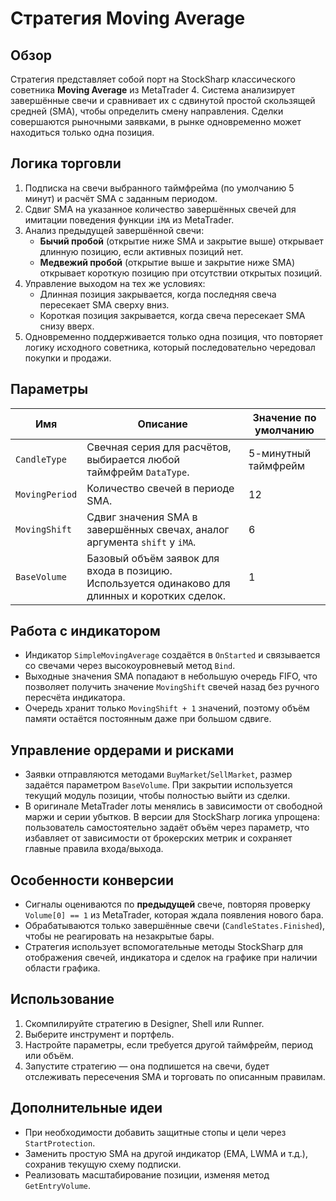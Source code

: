 # Стратегия Moving Average

## Обзор

Стратегия представляет собой порт на StockSharp классического советника **Moving Average** из MetaTrader 4. Система анализирует завершённые свечи и сравнивает их с сдвинутой простой скользящей средней (SMA), чтобы определить смену направления. Сделки совершаются рыночными заявками, в рынке одновременно может находиться только одна позиция.

## Логика торговли

1. Подписка на свечи выбранного таймфрейма (по умолчанию 5 минут) и расчёт SMA с заданным периодом.
2. Сдвиг SMA на указанное количество завершённых свечей для имитации поведения функции `iMA` из MetaTrader.
3. Анализ предыдущей завершённой свечи:
   - **Бычий пробой** (открытие ниже SMA и закрытие выше) открывает длинную позицию, если активных позиций нет.
   - **Медвежий пробой** (открытие выше и закрытие ниже SMA) открывает короткую позицию при отсутствии открытых позиций.
4. Управление выходом на тех же условиях:
   - Длинная позиция закрывается, когда последняя свеча пересекает SMA сверху вниз.
   - Короткая позиция закрывается, когда свеча пересекает SMA снизу вверх.
5. Одновременно поддерживается только одна позиция, что повторяет логику исходного советника, который последовательно чередовал покупки и продажи.

## Параметры

| Имя | Описание | Значение по умолчанию |
| --- | --- | --- |
| `CandleType` | Свечная серия для расчётов, выбирается любой таймфрейм `DataType`. | 5-минутный таймфрейм |
| `MovingPeriod` | Количество свечей в периоде SMA. | 12 |
| `MovingShift` | Сдвиг значения SMA в завершённых свечах, аналог аргумента `shift` у `iMA`. | 6 |
| `BaseVolume` | Базовый объём заявок для входа в позицию. Используется одинаково для длинных и коротких сделок. | 1 |

## Работа с индикатором

- Индикатор `SimpleMovingAverage` создаётся в `OnStarted` и связывается со свечами через высокоуровневый метод `Bind`.
- Выходные значения SMA попадают в небольшую очередь FIFO, что позволяет получить значение `MovingShift` свечей назад без ручного пересчёта индикатора.
- Очередь хранит только `MovingShift + 1` значений, поэтому объём памяти остаётся постоянным даже при большом сдвиге.

## Управление ордерами и рисками

- Заявки отправляются методами `BuyMarket`/`SellMarket`, размер задаётся параметром `BaseVolume`. При закрытии используется текущий модуль позиции, чтобы полностью выйти из сделки.
- В оригинале MetaTrader лоты менялись в зависимости от свободной маржи и серии убытков. В версии для StockSharp логика упрощена: пользователь самостоятельно задаёт объём через параметр, что избавляет от зависимости от брокерских метрик и сохраняет главные правила входа/выхода.

## Особенности конверсии

- Сигналы оцениваются по **предыдущей** свече, повторяя проверку `Volume[0] == 1` из MetaTrader, которая ждала появления нового бара.
- Обрабатываются только завершённые свечи (`CandleStates.Finished`), чтобы не реагировать на незакрытые бары.
- Стратегия использует вспомогательные методы StockSharp для отображения свечей, индикатора и сделок на графике при наличии области графика.

## Использование

1. Скомпилируйте стратегию в Designer, Shell или Runner.
2. Выберите инструмент и портфель.
3. Настройте параметры, если требуется другой таймфрейм, период или объём.
4. Запустите стратегию — она подпишется на свечи, будет отслеживать пересечения SMA и торговать по описанным правилам.

## Дополнительные идеи

- При необходимости добавить защитные стопы и цели через `StartProtection`.
- Заменить простую SMA на другой индикатор (EMA, LWMA и т.д.), сохранив текущую схему подписки.
- Реализовать масштабирование позиции, изменяя метод `GetEntryVolume`.
